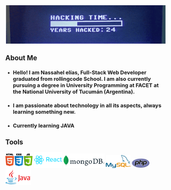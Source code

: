 <img src="img/kung.gif" style="width:100vw;">

## About Me

- ### Hello! I am Nassahel elías, Full-Stack Web Developer graduated from rollingcode School. I am also currently pursuing a degree in University Programming at FACET at the National University of Tucumán (Argentina).

- ### I am passionate about technology in all its aspects, always learning something new.

- ### Currently learning JAVA





## Tools

<div >
  <img src="img/html.png" style="height:50px;">
  <img src="img/react.png" style="height:50px;">
  <img src="img/mongo.png" style="height:45px;">
  <img src="img/sql.png" style="height:40px;">
  <img src="img/php.png" style="height:30px;">
  <img src="img/java.png" style="height:50px;">

</div>
